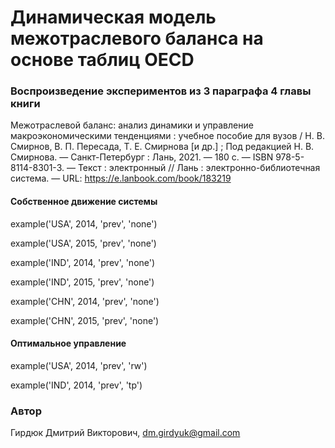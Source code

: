 # Динамическая модель межотраслевого баланса на основе таблиц OECD

### Воспроизведение экспериментов из 3 параграфа 4 главы книги 
Межотраслевой баланс: анализ динамики и управление макроэкономическими тенденциями : учебное пособие для вузов / Н. В. Смирнов, В. П. Пересада, Т. Е. Смирнова [и др.] ; Под редакцией Н. В. Смирнова. — Санкт-Петербург : Лань, 2021. — 180 с. — ISBN 978-5-8114-8301-3. — Текст : электронный // Лань : электронно-библиотечная система. — URL: https://e.lanbook.com/book/183219

#### Собственное движение системы

example('USA', 2014, 'prev', 'none')

example('USA', 2015, 'prev', 'none')

example('IND', 2014, 'prev', 'none')

example('IND', 2015, 'prev', 'none')

example('CHN', 2014, 'prev', 'none')

example('CHN', 2015, 'prev', 'none')

#### Оптимальное управление

example('USA', 2014, 'prev', 'rw')

example('IND', 2014, 'prev', 'tp')

### Автор

Гирдюк Дмитрий Викторович, dm.girdyuk@gmail.com
